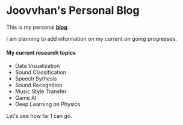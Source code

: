 # Joovvhan's Personal Blog
This is my personal [**blog**](https://joovvhan.github.io/).

I am planning to add information on my current on going progresses. 

#### My current research topics
* Data Visualization
* Sound Classification
* Speech Sythesis
* Sound Recognition 
* Music Style Transfer
* Game AI
* Deep Learning on Physics

Let's see how far I can go.


